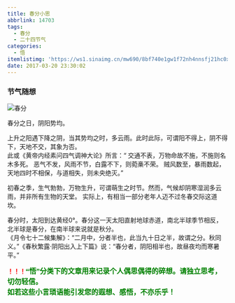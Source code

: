 ```yaml
---
title: 春分小思
abbrlink: 14703
tags:
  - 春分
  - 二十四节气
categories:
  - 悟
itemlistimg: 'https://ws1.sinaimg.cn/mw690/8bf740e1gw1f72nh4nnsfj21hc0xc4qp.jpg'
date: 2017-03-20 23:30:02
---
```

### 节气随想

![春分](https://ws1.sinaimg.cn/mw690/8bf740e1gw1f72nh4nnsfj21hc0xc4qp.jpg)

春分之日，阴阳势均。  

上升之阳遇下降之阴，当其势均之时，多云雨。此时此际，可谓阳不得上，阴不得下，天地不交，其象为否。  
此或《黄帝内经素问四气调神大论》所言：“ 交通不表，万物命故不施，不施则名木多死。
恶气不发，风雨不节，白露不下，则菀槀不荣。
贼风数至，暴雨数起，天地四时不相保，与道相失，则未央绝灭。”  

初春之季，生气勃勃，万物生升，可谓萌生之时节。然而，气候却阴寒湿润多云雨，并非所有生物的天堂。
实际上，有相当一部分老年人迈不过冬春交际这道坎。  

春分时，太阳到达黄经0°。春分这一天太阳直射地球赤道，南北半球季节相反，北半球是春分，在南半球来说就是秋分。  
《月令七十二候集解》：“二月中，分者半也，此当九十日之半，故谓之分。秋同义。”《春秋繁露·阴阳出入上下篇》说：“春分者，阴阳相半也，故昼夜均而寒暑平。”  


**<font color=red>！！！</font><font color=green face=微软雅黑 size=3>“悟”分类下的文章用来记录个人偶思偶得的碎想。请独立思考，切勿轻信。  
如若这些小言琐语能引发您的遐想、感悟，不亦乐乎！</font>**